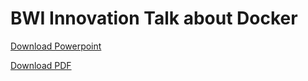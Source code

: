 # BWI Innovation Talk about Docker

[Download Powerpoint](Heuss%20-%20Docker%20-%20BWI%20Innovation%20Talk.pptx?raw=true)

[Download PDF](Heuss%20-%20Docker%20-%20BWI%20Innovation%20Talk.pdf?raw=true)

